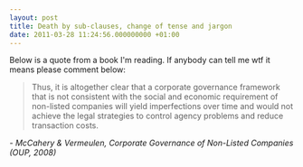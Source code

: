 ```yaml
---
layout: post
title: Death by sub-clauses, change of tense and jargon
date: 2011-03-28 11:24:56.000000000 +01:00
---
```

Below is a quote from a book I'm reading. If anybody can tell me wtf it means please comment below:
<blockquote>Thus, it is altogether clear that a corporate governance framework that is not consistent with the social and economic requirement of non-listed companies will yield imperfections over time and would not achieve the legal strategies to control agency problems and reduce transaction costs.</blockquote>
<em>- McCahery &amp; Vermeulen, Corporate Governance of Non-Listed Companies (OUP, 2008)</em>
